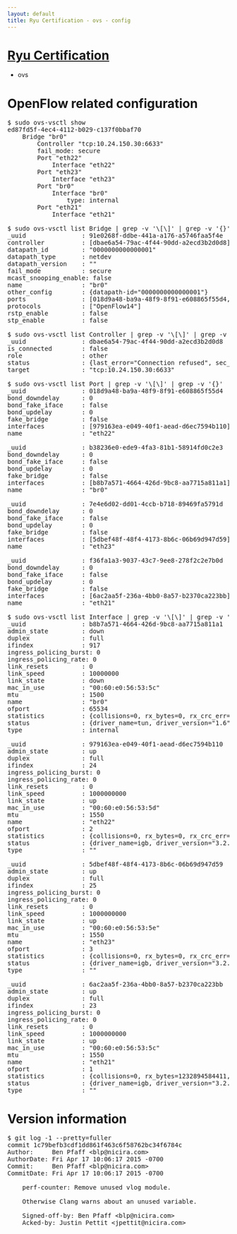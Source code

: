 ```yaml
---
layout: default
title: Ryu Certification - ovs - config
---
```

# [Ryu Certification](http://osrg.github.io/ryu/certification.html)
* ovs 

# OpenFlow related configuration
<pre>
$ sudo ovs-vsctl show
ed87fd5f-4ec4-4112-b029-c137f0bbaf70
    Bridge "br0"
        Controller "tcp:10.24.150.30:6633"
        fail_mode: secure
        Port "eth22"
            Interface "eth22"
        Port "eth23"
            Interface "eth23"
        Port "br0"
            Interface "br0"
                type: internal
        Port "eth21"
            Interface "eth21"

$ sudo ovs-vsctl list Bridge | grep -v '\[\]' | grep -v '{}'
_uuid               : 91e0268f-ddbe-441a-a176-a5746faa5f4e
controller          : [dbae6a54-79ac-4f44-90dd-a2ecd3b2d0d8]
datapath_id         : "0000000000000001"
datapath_type       : netdev
datapath_version    : "<built-in>"
fail_mode           : secure
mcast_snooping_enable: false
name                : "br0"
other_config        : {datapath-id="0000000000000001"}
ports               : [018d9a48-ba9a-48f9-8f91-e608865f55d4, 7e4e6d02-dd01-4ccb-b718-89469fa5791d, b38236e0-ede9-4fa3-81b1-58914fd0c2e3, f36fa1a3-9037-43c7-9ee8-278f2c2e7b0d]
protocols           : ["OpenFlow14"]
rstp_enable         : false
stp_enable          : false

$ sudo ovs-vsctl list Controller | grep -v '\[\]' | grep -v '{}'
_uuid               : dbae6a54-79ac-4f44-90dd-a2ecd3b2d0d8
is_connected        : false
role                : other
status              : {last_error="Connection refused", sec_since_connect="652", sec_since_disconnect="1", state=BACKOFF}
target              : "tcp:10.24.150.30:6633"

$ sudo ovs-vsctl list Port | grep -v '\[\]' | grep -v '{}'
_uuid               : 018d9a48-ba9a-48f9-8f91-e608865f55d4
bond_downdelay      : 0
bond_fake_iface     : false
bond_updelay        : 0
fake_bridge         : false
interfaces          : [979163ea-e049-40f1-aead-d6ec7594b110]
name                : "eth22"

_uuid               : b38236e0-ede9-4fa3-81b1-58914fd0c2e3
bond_downdelay      : 0
bond_fake_iface     : false
bond_updelay        : 0
fake_bridge         : false
interfaces          : [b8b7a571-4664-426d-9bc8-aa7715a811a1]
name                : "br0"

_uuid               : 7e4e6d02-dd01-4ccb-b718-89469fa5791d
bond_downdelay      : 0
bond_fake_iface     : false
bond_updelay        : 0
fake_bridge         : false
interfaces          : [5dbef48f-48f4-4173-8b6c-06b69d947d59]
name                : "eth23"

_uuid               : f36fa1a3-9037-43c7-9ee8-278f2c2e7b0d
bond_downdelay      : 0
bond_fake_iface     : false
bond_updelay        : 0
fake_bridge         : false
interfaces          : [6ac2aa5f-236a-4bb0-8a57-b2370ca223bb]
name                : "eth21"

$ sudo ovs-vsctl list Interface | grep -v '\[\]' | grep -v '{}'
_uuid               : b8b7a571-4664-426d-9bc8-aa7715a811a1
admin_state         : down
duplex              : full
ifindex             : 917
ingress_policing_burst: 0
ingress_policing_rate: 0
link_resets         : 0
link_speed          : 10000000
link_state          : down
mac_in_use          : "00:60:e0:56:53:5c"
mtu                 : 1500
name                : "br0"
ofport              : 65534
statistics          : {collisions=0, rx_bytes=0, rx_crc_err=0, rx_dropped=0, rx_errors=0, rx_frame_err=0, rx_over_err=0, rx_packets=0, tx_bytes=0, tx_dropped=0, tx_errors=0, tx_packets=0}
status              : {driver_name=tun, driver_version="1.6", firmware_version="N/A"}
type                : internal

_uuid               : 979163ea-e049-40f1-aead-d6ec7594b110
admin_state         : up
duplex              : full
ifindex             : 24
ingress_policing_burst: 0
ingress_policing_rate: 0
link_resets         : 0
link_speed          : 1000000000
link_state          : up
mac_in_use          : "00:60:e0:56:53:5d"
mtu                 : 1550
name                : "eth22"
ofport              : 2
statistics          : {collisions=0, rx_bytes=0, rx_crc_err=0, rx_dropped=0, rx_errors=0, rx_frame_err=0, rx_over_err=0, rx_packets=0, tx_bytes=630732240845, tx_dropped=0, tx_errors=0, tx_packets=420655351}
status              : {driver_name=igb, driver_version="3.2.10-k", firmware_version="2.10-9"}
type                : ""

_uuid               : 5dbef48f-48f4-4173-8b6c-06b69d947d59
admin_state         : up
duplex              : full
ifindex             : 25
ingress_policing_burst: 0
ingress_policing_rate: 0
link_resets         : 0
link_speed          : 1000000000
link_state          : up
mac_in_use          : "00:60:e0:56:53:5e"
mtu                 : 1550
name                : "eth23"
ofport              : 3
statistics          : {collisions=0, rx_bytes=0, rx_crc_err=0, rx_dropped=0, rx_errors=0, rx_frame_err=0, rx_over_err=0, rx_packets=0, tx_bytes=41896911000, tx_dropped=0, tx_errors=0, tx_packets=27931274}
status              : {driver_name=igb, driver_version="3.2.10-k", firmware_version="2.10-9"}
type                : ""

_uuid               : 6ac2aa5f-236a-4bb0-8a57-b2370ca223bb
admin_state         : up
duplex              : full
ifindex             : 23
ingress_policing_burst: 0
ingress_policing_rate: 0
link_resets         : 0
link_speed          : 1000000000
link_state          : up
mac_in_use          : "00:60:e0:56:53:5c"
mtu                 : 1550
name                : "eth21"
ofport              : 1
statistics          : {collisions=0, rx_bytes=1232894584411, rx_crc_err=0, rx_dropped=0, rx_errors=0, rx_frame_err=0, rx_over_err=0, rx_packets=822309099, tx_bytes=0, tx_dropped=0, tx_errors=0, tx_packets=0}
status              : {driver_name=igb, driver_version="3.2.10-k", firmware_version="2.10-9"}
type                : ""
</pre>

# Version information
<pre>
$ git log -1 --pretty=fuller
commit 1c79befb3cdf1dd861f463c6f58762bc34f6784c
Author:     Ben Pfaff &lt;blp@nicira.com&gt;
AuthorDate: Fri Apr 17 10:06:17 2015 -0700
Commit:     Ben Pfaff &lt;blp@nicira.com&gt;
CommitDate: Fri Apr 17 10:06:17 2015 -0700

    perf-counter: Remove unused vlog module.
    
    Otherwise Clang warns about an unused variable.
    
    Signed-off-by: Ben Pfaff &lt;blp@nicira.com&gt;
    Acked-by: Justin Pettit &lt;jpettit@nicira.com&gt;
</pre>
